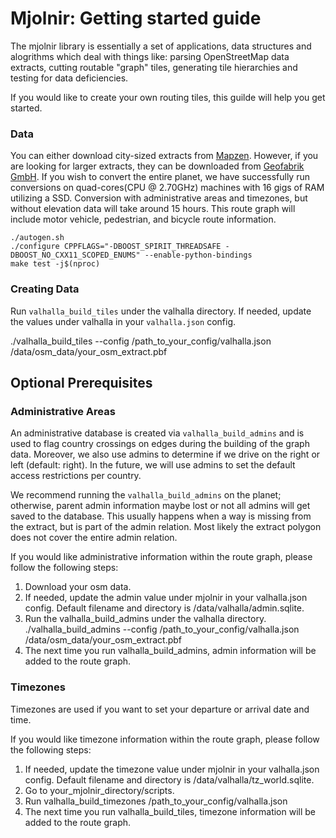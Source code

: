 # Mjolnir: Getting started guide

The mjolnir library is essentially a set of applications, data structures and alogrithms which deal with things like: parsing OpenStreetMap data extracts, cutting routable "graph" tiles, generating tile hierarchies and testing for data deficiencies.

If you would like to create your own routing tiles, this guilde will help you get started.  

### Data

You can either download city-sized extracts from [Mapzen](https://mapzen.com/data/metro-extracts/).  However, if you are looking for larger extracts, they can be downloaded from [Geofabrik GmbH](http://http://download.geofabrik.de/).  If you wish to convert the entire planet, we have successfully run conversions on quad-cores(CPU @ 2.70GHz) machines with 16 gigs of RAM utilizing a SSD.  Conversion with administrative areas and timezones, but without elevation data will take around 15 hours.  This route graph will include motor vehicle, pedestrian, and bicycle route information.

```
./autogen.sh
./configure CPPFLAGS="-DBOOST_SPIRIT_THREADSAFE -DBOOST_NO_CXX11_SCOPED_ENUMS" --enable-python-bindings
make test -j$(nproc)
```

### Creating Data

Run `valhalla_build_tiles` under the valhalla directory.  If needed, update the values under valhalla in your `valhalla.json` config.

./valhalla_build_tiles --config  /path_to_your_config/valhalla.json /data/osm_data/your_osm_extract.pbf

## Optional Prerequisites

### Administrative Areas

An administrative database is created via `valhalla_build_admins` and is used to flag country crossings on edges during the building of the graph data.  Moreover, we also use admins to determine if we drive on the right or left (default: right).  In the future, we will use admins to set the default access restrictions per country.  

We recommend running the `valhalla_build_admins` on the planet; otherwise, parent admin information maybe lost or not all admins will get saved to the database.  This usually happens when a way is missing from the extract, but is part of the admin relation.  Most likely the extract polygon does not cover the entire admin relation.

If you would like administrative information within the route graph, please follow the following steps:

1. Download your osm data.
2. If needed, update the admin value under mjolnir in your valhalla.json config.  Default filename and directory is /data/valhalla/admin.sqlite.
3. Run the valhalla_build_admins under the valhalla directory.  ./valhalla_build_admins --config  /path_to_your_config/valhalla.json /data/osm_data/your_osm_extract.pbf
4. The next time you run valhalla_build_admins, admin information will be added to the route graph.  

### Timezones

Timezones are used if you want to set your departure or arrival date and time. 

If you would like timezone information within the route graph, please follow the following steps:

1. If needed, update the timezone value under mjolnir in your valhalla.json config.  Default filename and directory is /data/valhalla/tz_world.sqlite.
2. Go to your_mjolnir_directory/scripts.
3. Run valhalla_build_timezones /path_to_your_config/valhalla.json
4. The next time you run valhalla_build_tiles, timezone information will be added to the route graph.  
